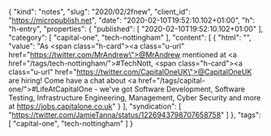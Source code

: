 {
  "kind": "notes",
  "slug": "2020/02/2fnew",
  "client_id": "https://micropublish.net",
  "date": "2020-02-10T19:52:10.102+01:00",
  "h": "h-entry",
  "properties": {
    "published": [
      "2020-02-10T19:52:10.102+01:00"
    ],
    "category": [
      "capital-one",
      "tech-nottingham"
    ],
    "content": [
      {
        "html": "",
        "value": "As <span class=\"h-card\"><a class=\"u-url\" href=\"https://twitter.com/MrAndrew\">@MrAndrew</a></span> mentioned at <a href=\"/tags/tech-nottingham/\">#TechNott</a>, <span class=\"h-card\"><a class=\"u-url\" href=\"https://twitter.com/CapitalOneUK\">@CapitalOneUK</a></span> are hiring! Come have a chat about <a href=\"/tags/capital-one/\">#LifeAtCapitalOne</a> - we've got Software Development, Software Testing, Infrastructure Engineering, Management, Cyber Security and more at https://jobs.capitalone.co.uk"
      }
    ],
    "syndication": [
      "https://twitter.com/JamieTanna/status/1226943798707658758"
    ]
  },
  "tags": [
    "capital-one",
    "tech-nottingham"
  ]
}
